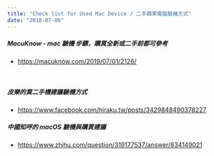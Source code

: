 ```yaml
---
title: "Check list for Used Mac Device / 二手蘋果電腦驗機方式"
date: "2018-07-06"
---
```


##### MacuKnow - mac 驗機 步驟，購買全新或二手前都可參考
* https://macuknow.com/2019/07/01/2126/

</br>

##### 皮樂的買二手機建議驗機方式
* https://www.facebook.com/hiraku.tw/posts/3429848490378227


##### 中國知呼的 macOS 驗機與購買建議
* https://www.zhihu.com/question/319177537/answer/834149021

